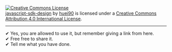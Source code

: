 <a rel="license" href="http://creativecommons.org/licenses/by/4.0/"><img alt="Creative Commons License" style="border-width:0" src="https://i.creativecommons.org/l/by/4.0/88x31.png" /></a><br /><span xmlns:dct="http://purl.org/dc/terms/" href="http://purl.org/dc/dcmitype/Text" property="dct:title" rel="dct:type"><a href="https://github.com/huei90/javascript-sdk-design/" title="JavaScript SDK Design">javascript-sdk-design</a></span> by <a xmlns:cc="http://creativecommons.org/ns#" href="https://github.com/huei90" property="cc:attributionName" rel="cc:attributionURL">huei90</a> is licensed under a <a rel="license" href="http://creativecommons.org/licenses/by/4.0/">Creative Commons Attribution 4.0 International License</a>.

---

✔ Yes, you are allowed to use it, but remember giving a link from here. <br/>
✔ Free free to share it. <br/>
✔ Tell me what you have done.

